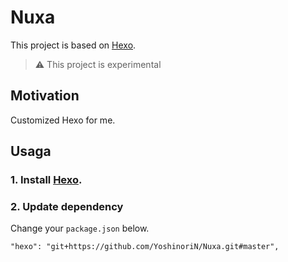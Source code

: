 # Nuxa

This project is based on [Hexo](https://github.com/hexojs/hexo).

> :warning: This project is experimental

## Motivation

Customized Hexo for me.

## Usaga

### 1. Install [Hexo](https://github.com/hexojs/hexo).
### 2. Update dependency

Change your `package.json` below.

```
"hexo": "git+https://github.com/YoshinoriN/Nuxa.git#master",
```